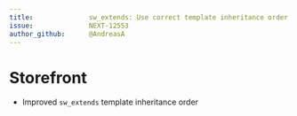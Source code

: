 ```yaml
---
title:              sw_extends: Use correct template inheritance order
issue:              NEXT-12553
author_github:      @AndreasA
---
```

# Storefront
* Improved `sw_extends` template inheritance order
